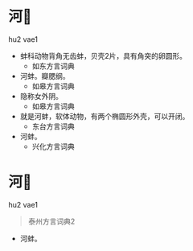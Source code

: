 # 河𧒘
hu2 vae1
+ 蚌科动物背角无齿蚌，贝壳2片，具有角突的卵圆形。
  * 如东方言词典
+ 河蚌。瓣腮纲。
  * 如皋方言词典
+ 隐称女外阴。
  * 如皋方言词典
+ 就是河蚌，软体动物，有两个椭圆形外壳，可以开闭。
  * 东台方言词典
+ 河蚌。
  * 兴化方言词典


# 河𧒘
hu2 vae1
> 泰州方言词典2
- 河蚌。